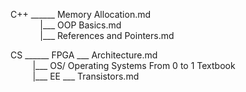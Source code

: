 

C++ ______ Memory Allocation.md  
&nbsp;&nbsp;&nbsp;&nbsp;&nbsp;&nbsp;&nbsp;&nbsp;&nbsp;&nbsp;&nbsp;&nbsp;|___ OOP Basics.md  
&nbsp;&nbsp;&nbsp;&nbsp;&nbsp;&nbsp;&nbsp;&nbsp;&nbsp;&nbsp;&nbsp;&nbsp;|___ References and Pointers.md  
      
CS  ______ FPGA ___ Architecture.md  
&nbsp;&nbsp;&nbsp;&nbsp;&nbsp;&nbsp;&nbsp;&nbsp;&nbsp;|___ OS/ Operating Systems From 0 to 1 Textbook  
&nbsp;&nbsp;&nbsp;&nbsp;&nbsp;&nbsp;&nbsp;&nbsp;&nbsp;|___ EE  ___ Transistors.md
